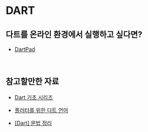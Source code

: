 # DART

## 다트를 온라인 환경에서 실행하고 싶다면?

- [DartPad](https://dartpad.dev/?)

<br/>

## 참고할만한 자료

- [Dart 기초 시리즈](https://leftday.tistory.com/105)

- [플러터를 위한 다트 언어](https://brunch.co.kr/brunchbook/dartforflutter)

- [[Dart] 문법 정리](https://velog.io/@cyb9701/Dart-%EB%AC%B8%EB%B2%95-%EC%A0%95%EB%A6%AC)

<br/>
